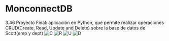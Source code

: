 # MonconnectDB
3.46 Proyecto Final: aplicación en Python,  que permite realizar operaciones CRUD(Create, Read, Update and Delete) sobre la base de datos de Scott(emp y dept)
![C](https://user-images.githubusercontent.com/102279035/170184234-f99d4ee3-6a15-4e9d-b1a2-bf949ecda20c.png)
![R](https://user-images.githubusercontent.com/102279035/170184244-8990095d-0deb-4d6b-a7e9-f1b845f53350.png)
![U](https://user-images.githubusercontent.com/102279035/170184247-41a87ea3-3f41-4e6d-8672-13663c5a8c2b.png)
![D](https://user-images.githubusercontent.com/102279035/170184240-04d77921-38cf-4595-8bda-569107700bfe.png)

